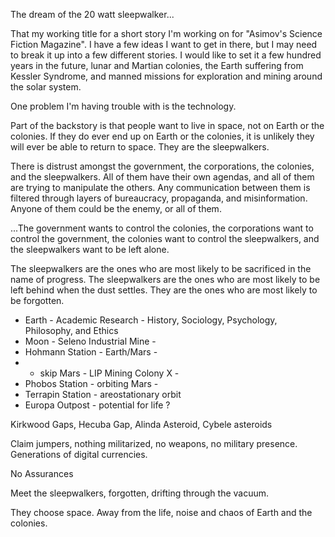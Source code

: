 ﻿---
layout: post
author: Shane Skiles
tags: 
---

The dream of the 20 watt sleepwalker...

That my working title for a short story I'm working on for 
"Asimov's Science Fiction Magazine". I have a few ideas I want to get in there,
but I may need to break it up into a few different stories. I would like to
set it a few hundred years in the future, lunar and Martian colonies, the Earth
suffering from Kessler Syndrome, and manned missions for exploration and mining
around the solar system. 

One problem I'm having trouble with is the technology.

Part of the backstory is that people want to live in space, not on Earth or
the colonies. If they do ever end up on Earth or the colonies, it is unlikely they
will ever be able to return to space. They are the sleepwalkers.
 
There is distrust amongst the government, the corporations, the colonies,
and the sleepwalkers. All of them have their own agendas, and all of them
are trying to manipulate the others. Any communication between them is
filtered through layers of bureaucracy, propaganda, and misinformation.
Anyone of them could be the enemy, or all of them.

...The government wants to control the colonies,
the corporations want to control the government, the colonies want to control
the sleepwalkers, and the sleepwalkers want to be left alone.

The sleepwalkers are the ones who
are most likely to be sacrificed in the name of progress. 
The sleepwalkers are the ones who are most likely to be left behind
when the dust settles. They are the ones who are most likely to be forgotten.

- Earth - Academic Research - History, Sociology, Psychology, Philosophy, and Ethics
- Moon - Seleno Industrial Mine - 
- Hohmann Station - Earth/Mars -
- * skip Mars - LIP Mining Colony X -
- Phobos Station - orbiting Mars -
- Terrapin Station - areostationary orbit
- Europa Outpost - potential for life ?

Kirkwood Gaps, Hecuba Gap, Alinda Asteroid, Cybele asteroids

Claim jumpers, nothing militarized, no weapons, no military presence.
Generations of digital currencies.

No Assurances


Meet the sleepwalkers, forgotten, drifting through the vacuum.

They choose space. Away from the life, noise and chaos of Earth and the colonies. 
